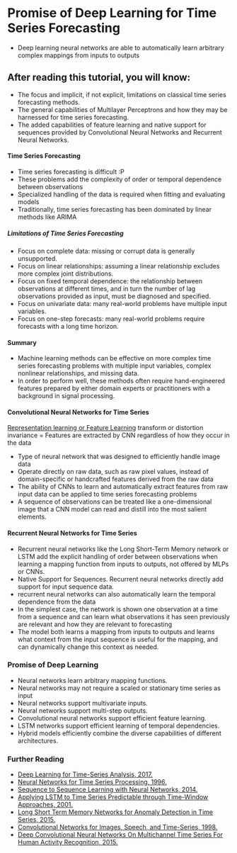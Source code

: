 # Promise of Deep Learning for Time Series Forecasting
- Deep learning neural networks are able to automatically learn arbitrary complex mappings from
inputs to outputs

## After reading this tutorial, you will know:
- The focus and implicit, if not explicit, limitations on classical time series forecasting
methods.
- The general capabilities of Multilayer Perceptrons and how they may be harnessed for
time series forecasting.
- The added capabilities of feature learning and native support for sequences provided by
Convolutional Neural Networks and Recurrent Neural Networks.

#### Time Series Forecasting
- Time series forecasting is difficult :P
- These problems add the complexity of order or temporal dependence between observations
- Specialized handling of the data is required when fitting and evaluating models
- Traditionally, time series forecasting has been dominated by linear methods like ARIMA

##### Limitations of Time Series Forecasting
- Focus on complete data: missing or corrupt data is generally unsupported.
- Focus on linear relationships: assuming a linear relationship excludes more complex
joint distributions.
- Focus on fixed temporal dependence: the relationship between observations at
different times, and in turn the number of lag observations provided as input, must be
diagnosed and specified.
- Focus on univariate data: many real-world problems have multiple input variables.
- Focus on one-step forecasts: many real-world problems require forecasts with a long
time horizon.

#### Summary
- Machine learning methods can be effective on more complex time series forecasting problems
with multiple input variables, complex nonlinear relationships, and missing data. 
- In order to perform well, these methods often require hand-engineered features prepared by either domain
experts or practitioners with a background in signal processing.


#### Convolutional Neural Networks for Time Series
[Representation learning or Feature Learning](https://g.co/kgs/cVrnNt)
transform or distortion invariance = Features are extracted by CNN regardless of how they occur in the data

- Type of neural network that was designed to efficiently handle image data
- Operate directly on raw data, such as raw pixel values, instead of domain-specific or handcrafted features derived from the raw data
- The ability of CNNs to learn and automatically extract features from raw input data can be applied to time series forecasting problems
- A sequence of observations can be treated like a one-dimensional image that a CNN model can read and distill into the most salient elements.

#### Recurrent Neural Networks for Time Series
- Recurrent neural networks like the Long Short-Term Memory network or LSTM add the explicit
handling of order between observations when learning a mapping function from inputs to outputs,
not offered by MLPs or CNNs.
- Native Support for Sequences. Recurrent neural networks directly add support for
input sequence data.
- recurrent neural networks can also automatically learn the temporal dependence from the data
- In the simplest case, the network is shown one observation at a time from a sequence and
can learn what observations it has seen previously are relevant and how they are relevant to
forecasting
- The model both learns a mapping from inputs to outputs and learns what context
from the input sequence is useful for the mapping, and can dynamically change this context as
needed.

### Promise of Deep Learning
- Neural networks learn arbitrary mapping functions.
- Neural networks may not require a scaled or stationary time series as input
- Neural networks support multivariate inputs.
- Neural networks support multi-step outputs.
- Convolutional neural networks support efficient feature learning.
- LSTM networks support efficient learning of temporal dependencies.
- Hybrid models efficiently combine the diverse capabilities of different architectures.

### Further Reading
- [Deep Learning for Time-Series Analysis, 2017.](https://arxiv.org/abs/1701.01887)
- [Neural Networks for Time Series Processing, 1996.](http://citeseerx.ist.psu.edu/viewdoc/summary?doi=10.1.1.45.5697)
- [Sequence to Sequence Learning with Neural Networks, 2014.](https://arxiv.org/abs/1409.3215)
- [Applying LSTM to Time Series Predictable through Time-Window Approaches, 2001.](https://link.springer.com/chapter/10.1007/3-540-44668-0_93)
- [Long Short Term Memory Networks for Anomaly Detection in Time Series, 2015.](https://www.elen.ucl.ac.be/Proceedings/esann/esannpdf/es2015-56.pdf)
- [Convolutional Networks for Images, Speech, and Time-Series, 1998.](https://dl.acm.org/citation.cfm?id=303704)
- [Deep Convolutional Neural Networks On Multichannel Time Series For Human Activity
Recognition, 2015.](https://dl.acm.org/citation.cfm?id=2832806)

